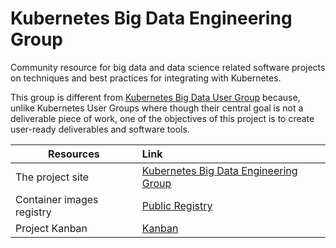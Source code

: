 # Kubernetes Big Data Engineering Group

Community resource for big data and data science related software projects on techniques and best practices for integrating with Kubernetes. 

This group is different from [Kubernetes Big Data User Group](https://github.com/kubernetes/community/tree/master/ug-big-data) because, unlike Kubernetes User Groups where though their central goal is not a deliverable piece of work, one of the objectives of this project is to create user-ready deliverables and software tools.

| Resources   |      Link      |
|----------|:-------------|
| The project site |  [Kubernetes Big Data Engineering Group](https://kubernetesbigdataeg.github.io) |
| Container images registry |[Public Registry](https://hub.docker.com/u/kubernetesbigdataeg)   |
| Project Kanban | [Kanban](https://github.com/orgs/kubernetesbigdataeg/projects/1) |
